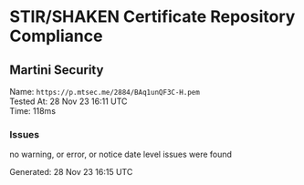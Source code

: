 # STIR/SHAKEN Certificate Repository Compliance

## Martini Security

Name: `https://p.mtsec.me/2884/BAq1unQF3C-H.pem`\
Tested At: 28 Nov 23 16:11 UTC\
Time: 118ms

### Issues

no warning, or error, or notice date level issues were found

Generated: 28 Nov 23 16:15 UTC